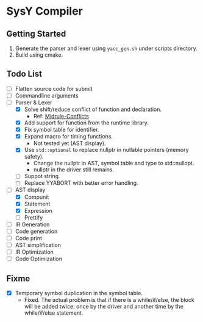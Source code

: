 # SysY Compiler

## Getting Started

1. Generate the parser and lexer using `yacc_gen.sh` under scripts directory.
2. Build using cmake.

## Todo List

- [ ] Flatten source code for submit
- [ ] Commandline arguments
- [ ] Parser & Lexer
  - [x] Solve shift/reduce conflict of function and declaration.
    - Ref: [Midrule-Conflicts](https://www.gnu.org/software/bison/manual/html_node/Midrule-Conflicts.html)
  - [x] Add support for function from the runtime library.
  - [x] Fix symbol table for identifier.
  - [x] Expand macro for timing functions.
    - Not tested yet (AST display).
  - [x] Use `std::optional` to replace nullptr in nullable pointers (memory safety).
    - Change the nullptr in AST, symbol table and type to std::nullopt.
    - nullptr in the driver still remains.
  - [ ] Suppot string.
  - [ ] Replace YYABORT with better error handling.
- [ ] AST display
  - [x] Compunit
  - [x] Statement
  - [x] Expression
  - [ ] Prettify
- [ ] IR Generation
- [ ] Code generation
- [ ] Code print
- [ ] AST simplification
- [ ] IR Optimization
- [ ] Code Optimization

## Fixme

- [x] Temporary symbol duplication in the symbol table.
  - Fixed. The actual problem is that if there is a while/if/else, the block will be added twice: once by the driver and another time by the while/if/else statement.
